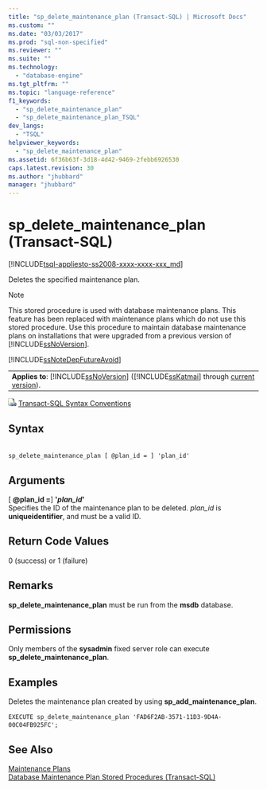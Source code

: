 ```yaml
---
title: "sp_delete_maintenance_plan (Transact-SQL) | Microsoft Docs"
ms.custom: ""
ms.date: "03/03/2017"
ms.prod: "sql-non-specified"
ms.reviewer: ""
ms.suite: ""
ms.technology: 
  - "database-engine"
ms.tgt_pltfrm: ""
ms.topic: "language-reference"
f1_keywords: 
  - "sp_delete_maintenance_plan"
  - "sp_delete_maintenance_plan_TSQL"
dev_langs: 
  - "TSQL"
helpviewer_keywords: 
  - "sp_delete_maintenance_plan"
ms.assetid: 6f36b63f-3d18-4d42-9469-2febb6926530
caps.latest.revision: 30
ms.author: "jhubbard"
manager: "jhubbard"
---
```

# sp_delete_maintenance_plan (Transact-SQL)
[!INCLUDE[tsql-appliesto-ss2008-xxxx-xxxx-xxx_md](../../../database-engine/configure/windows/includes/tsql-appliesto-ss2008-xxxx-xxxx-xxx-md.md)]

  Deletes the specified maintenance plan.  
  
> [!NOTE]  
>  This stored procedure is used with database maintenance plans. This feature has been replaced with maintenance plans which do not use this stored procedure. Use this procedure to maintain database maintenance plans on installations that were upgraded from a previous version of [!INCLUDE[ssNoVersion](../../../advanced-analytics/r-services/includes/ssnoversion-md.md)].  
  
 [!INCLUDE[ssNoteDepFutureAvoid](../../../database-engine/configure/windows/includes/ssnotedepfutureavoid-md.md)]  
  
||  
|-|  
|**Applies to**: [!INCLUDE[ssNoVersion](../../../advanced-analytics/r-services/includes/ssnoversion-md.md)] ([!INCLUDE[ssKatmai](../../../analysis-services/data-mining/includes/sskatmai-md.md)] through [current version](http://go.microsoft.com/fwlink/p/?LinkId=299658)).|  
  
 ![Topic link icon](../../../database-engine/configure/windows/media/topic-link.gif "Topic link icon") [Transact-SQL Syntax Conventions](../../../t-sql/language-elements/transact-sql-syntax-conventions-transact-sql.md)  
  
## Syntax  
  
```  
  
sp_delete_maintenance_plan [ @plan_id = ] 'plan_id'   
```  
  
## Arguments  
 [ **@plan_id =**] **'***plan_id***'**  
 Specifies the ID of the maintenance plan to be deleted. *plan_id* is **uniqueidentifier**, and must be a valid ID.  
  
## Return Code Values  
 0 (success) or 1 (failure)  
  
## Remarks  
 **sp_delete_maintenance_plan** must be run from the **msdb** database.  
  
## Permissions  
 Only members of the **sysadmin** fixed server role can execute **sp_delete_maintenance_plan**.  
  
## Examples  
 Deletes the maintenance plan created by using **sp_add_maintenance_plan**.  
  
```  
EXECUTE sp_delete_maintenance_plan 'FAD6F2AB-3571-11D3-9D4A-00C04FB925FC';  
```  
  
## See Also  
 [Maintenance Plans](../../../relational-databases/maintenance-plans/maintenance-plans.md)   
 [Database Maintenance Plan Stored Procedures &#40;Transact-SQL&#41;](../../../relational-databases/reference/system-stored-procedures/database-maintenance-plan-stored-procedures-transact-sql.md)  
  
  